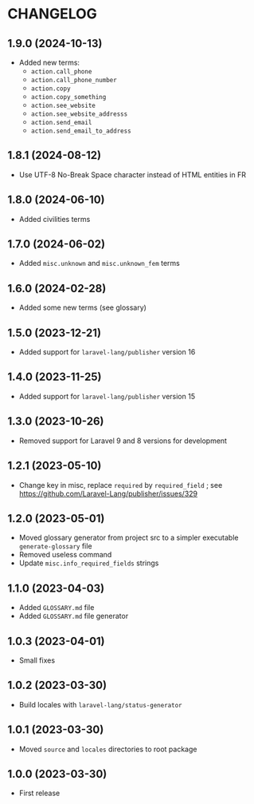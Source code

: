 CHANGELOG
=========

1.9.0 (2024-10-13)
------------------

- Added new terms:
    - `action.call_phone`
    - `action.call_phone_number`
    - `action.copy`
    - `action.copy_something`
    - `action.see_website`
    - `action.see_website_addresss`
    - `action.send_email`
    - `action.send_email_to_address`


1.8.1 (2024-08-12)
------------------

- Use UTF-8 No-Break Space character instead of HTML entities in FR


1.8.0 (2024-06-10)
------------------

- Added civilities terms


1.7.0 (2024-06-02)
------------------

- Added `misc.unknown` and `misc.unknown_fem` terms


1.6.0 (2024-02-28)
------------------

- Added some new terms (see glossary)


1.5.0 (2023-12-21)
------------------

- Added support for `laravel-lang/publisher` version 16


1.4.0 (2023-11-25)
------------------

- Added support for `laravel-lang/publisher` version 15


1.3.0 (2023-10-26)
------------------

- Removed support for Laravel 9 and 8 versions for development


1.2.1 (2023-05-10)
------------------

- Change key in misc, replace `required` by `required_field` ; see https://github.com/Laravel-Lang/publisher/issues/329


1.2.0 (2023-05-01)
------------------

- Moved glossary generator from project src to a simpler executable `generate-glossary` file
- Removed useless command
- Update `misc.info_required_fields` strings


1.1.0 (2023-04-03)
------------------

- Added `GLOSSARY.md` file
- Added `GLOSSARY.md` file generator


1.0.3 (2023-04-01)
------------------

- Small fixes


1.0.2 (2023-03-30)
------------------

- Build locales with `laravel-lang/status-generator`


1.0.1 (2023-03-30)
------------------

- Moved `source` and `locales` directories to root package


1.0.0 (2023-03-30)
------------------

- First release
